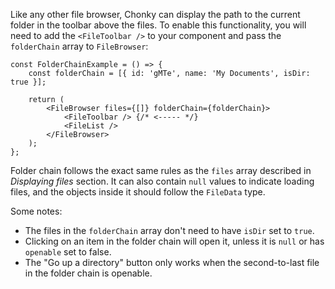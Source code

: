 Like any other file browser, Chonky can display the path to the current folder in the
toolbar above the files. To enable this functionality, you will need to add the
`<FileToolbar />` to your component and pass the `folderChain` array to `FileBrowser`:

```tsx
const FolderChainExample = () => {
    const folderChain = [{ id: 'gMTe', name: 'My Documents', isDir: true }];

    return (
        <FileBrowser files={[]} folderChain={folderChain}>
            <FileToolbar /> {/* <----- */}
            <FileList />
        </FileBrowser>
    );
};
```

Folder chain follows the exact same rules as the `files` array described in
_Displaying files_ section. It can also contain `null` values to indicate loading
files, and the objects inside it should follow the `FileData` type.

Some notes:

-   The files in the `folderChain` array don't need to have `isDir` set to `true`.
-   Clicking on an item in the folder chain will open it, unless it is `null` or has
    `openable` set to false.
-   The "Go up a directory" button only works when the second-to-last file in the
    folder chain is openable.
